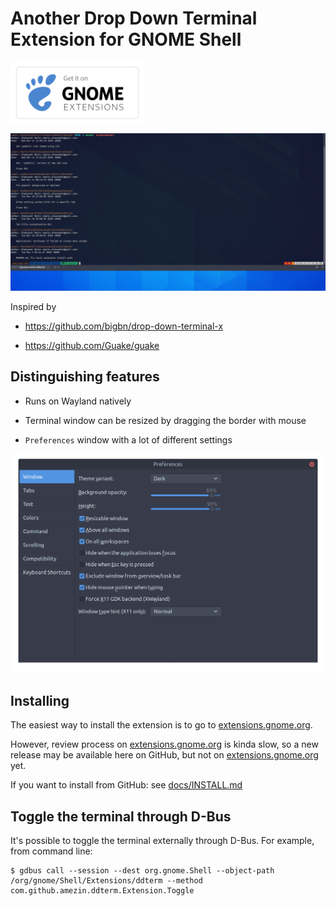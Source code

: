 # Another Drop Down Terminal Extension for GNOME Shell

[<img src="docs/get-it-on-ego.svg?sanitize=true" alt="Get it on GNOME Extensions" height="100" align="middle">][extensions.gnome.org]

<img src="docs/screenshot.png" />

Inspired by

- https://github.com/bigbn/drop-down-terminal-x

- https://github.com/Guake/guake

## Distinguishing features

- Runs on Wayland natively

- Terminal window can be resized by dragging the border with mouse

- `Preferences` window with a lot of different settings

<img src="docs/prefs.gif" />

## Installing

The easiest way to install the extension is to go to [extensions.gnome.org].

However, review process on [extensions.gnome.org] is kinda slow, so a new
release may be available here on GitHub, but not on [extensions.gnome.org] yet.

[extensions.gnome.org]: https://extensions.gnome.org/extension/3780/ddterm/

If you want to install from GitHub: see [docs/INSTALL.md](docs/INSTALL.md)

## Toggle the terminal through D-Bus

It's possible to toggle the terminal externally through D-Bus. For example,
from command line:

    $ gdbus call --session --dest org.gnome.Shell --object-path /org/gnome/Shell/Extensions/ddterm --method com.github.amezin.ddterm.Extension.Toggle
